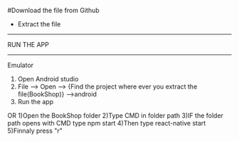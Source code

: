 #Download the file from Github
* Extract the file 

************
RUN THE APP
***********

Emulator
1) Open Android studio 
2) File --> Open --> {Find the project where ever you extract the file(BookShop)} -->android
3) Run the app

OR
1)Open the BookShop folder
2)Type CMD in folder path
3)IF the folder path opens with CMD type npm start
4)Then type react-native start
5)Finnaly press "r" 
	
